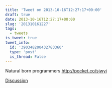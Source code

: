 ```yaml
---
title: 'Tweet on 2013-10-16T12:27:17+00:00'
draft: true
date: 2013-10-16T12:27:17+00:00
slug: '201310161227'
tags:
  - tweets
is_tweet: true
tweet_info:
  id: '390348200432783360'
  type: 'post'
  is_thread: False
---
```




Natural born programmers <http://pocket.co/sjwyi>

[Discussion](https://x.com/sytelus/status/390348200432783360)
